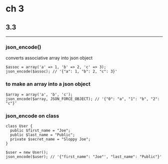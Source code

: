 # ch 3

## 3.3
---

### json_encode()
converts associative array into json object

```
$assoc = array('a' => 1, 'b' => 2, 'c' => 3);
json_encode($assoc); // '{"a": 1, "b": 2, "c": 3}'
```

### to make an array into a json object

```
$array = array('a', 'b', 'c');
json_encode($array, JSON_FORCE_OBJECT); // '{"0": "a", "1": "b", "2": "c"}'

```

### json_encode on class
```
class User {
  public $first_name = "Joe";
  public $last_name = "Public";
  private $secret_name = "Sloppy Joe";
}

$user = new User();
json_encode($user); // '{"first_name": "Joe"', "last_name": "Public"}'

```